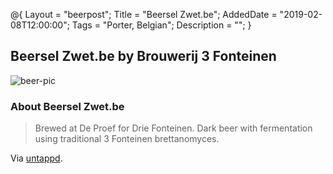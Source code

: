 @{ 
 Layout = "beerpost"; 
 Title = "Beersel Zwet.be"; 
 AddedDate = "2019-02-08T12:00:00"; 
 Tags = "Porter, Belgian"; 
 Description = ""; 
 } 
 

## Beersel Zwet.be by Brouwerij 3 Fonteinen

![beer-pic]

### About Beersel Zwet.be

> Brewed at De Proef for Drie Fonteinen. Dark beer with fermentation using traditional 3 Fonteinen brettanomyces. 

Via [untappd][untappd-url].

[untappd-url]: <https://untappd.com/b/brouwerij-3-fonteinen-beersel-zwet-be/57168>
[beer-pic]: https://jasonpowley.com/assets/img/2019-02-08-beersel-zwetbe.jpeg "Beersel Zwet.be by Brouwerij 3 Fonteinen"
